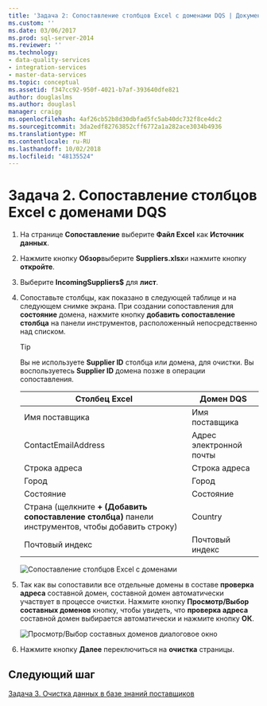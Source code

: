```yaml
---
title: 'Задача 2: Сопоставление столбцов Excel с доменами DQS | Документация Майкрософт'
ms.custom: ''
ms.date: 03/06/2017
ms.prod: sql-server-2014
ms.reviewer: ''
ms.technology:
- data-quality-services
- integration-services
- master-data-services
ms.topic: conceptual
ms.assetid: f347cc92-950f-4021-b7af-393640dfe821
author: douglaslms
ms.author: douglasl
manager: craigg
ms.openlocfilehash: 4af26cb52b8d30dbfad5fc5ab40dc732f8ce4dc2
ms.sourcegitcommit: 3da2edf82763852cff6772a1a282ace3034b4936
ms.translationtype: MT
ms.contentlocale: ru-RU
ms.lasthandoff: 10/02/2018
ms.locfileid: "48135524"
---
```

# <a name="task-2-mapping-excel-columns-to-dqs-domains"></a>Задача 2. Сопоставление столбцов Excel с доменами DQS
    
1.  На странице **Сопоставление** выберите **Файл Excel** как **Источник данных**.  
  
2.  Нажмите кнопку **Обзор**выберите **Suppliers.xlsx**и нажмите кнопку **откройте**.  
  
3.  Выберите **IncomingSuppliers$** для **лист**.  
  
4.  Сопоставьте столбцы, как показано в следующей таблице и на следующем снимке экрана. При создании сопоставления для **состояние** домена, нажмите кнопку **добавить сопоставление столбца** на панели инструментов, расположенный непосредственно над списком.  
  
    > [!TIP]  
    >  Вы не используете **Supplier ID** столбца или домена, для очистки. Вы воспользуетесь **Supplier ID** домена позже в операции сопоставления.  
  
    |Столбец Excel|Домен DQS|  
    |------------------|----------------|  
    |Имя поставщика|Имя поставщика|  
    |ContactEmailAddress|Адрес электронной почты|  
    |Строка адреса|Строка адреса|  
    |Город|Город|  
    |Состояние|Состояние|  
    |Страна (щелкните **+ (Добавить сопоставление столбца)** панели инструментов, чтобы добавить строку)|Country|  
    |Почтовый индекс|Почтовый индекс|  
  
     ![Сопоставление столбцов Excel с доменами](../../2014/tutorials/media/et-mappingexcelcolumnstodqsdomains-01.jpg "сопоставление столбцов Excel с доменами")  
  
5.  Так как вы сопоставили все отдельные домены в составе **проверка адреса** составной домен, составной домен автоматически участвует в процессе очистки. Нажмите кнопку **Просмотр/Выбор составных доменов** кнопку, чтобы увидеть, что **проверка адреса** составной домен выбирается автоматически и нажмите кнопку **ОК**.  
  
     ![Просмотр/Выбор составных доменов диалоговое окно](../../2014/tutorials/media/et-mappingexcelcolumnstodqsdomains-02.jpg "Просмотр/Выбор составных доменов диалоговое окно")  
  
6.  Нажмите кнопку **Далее** переключиться на **очистка** страницы.  
  
## <a name="next-step"></a>Следующий шаг  
 [Задача 3. Очистка данных в базе знаний поставщиков](../../2014/tutorials/task-3-cleansing-data-against-the-suppliers-knowledge-base.md)  
  
  
